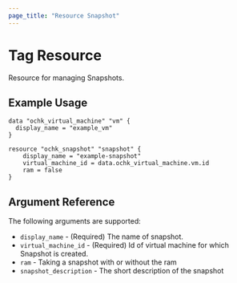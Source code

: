 ```yaml
---
page_title: "Resource Snapshot"
---
```


# Tag Resource

Resource for managing Snapshots. 

## Example Usage

```hcl
data "ochk_virtual_machine" "vm" {
  display_name = "example_vm"
}

resource "ochk_snapshot" "snapshot" {
    display_name = "example-snapshot"
    virtual_machine_id = data.ochk_virtual_machine.vm.id
    ram = false
}
```

## Argument Reference
The following arguments are supported:
* `display_name` - (Required) The name of snapshot.
* `virtual_machine_id` - (Required) Id of virtual machine for which Snapshot is created.
* `ram` - Taking a snapshot with or without the ram
* `snapshot_description` - The short description of the snapshot


